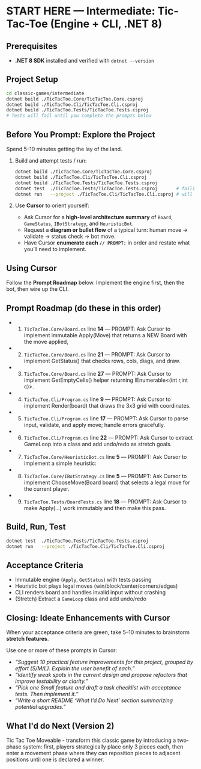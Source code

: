 # START HERE — Intermediate: Tic-Tac-Toe (Engine + CLI, .NET 8)

## Prerequisites
- **.NET 8 SDK** installed and verified with `dotnet --version`

## Project Setup
```bash
cd classic-games/intermediate
dotnet build ./TicTacToe.Core/TicTacToe.Core.csproj
dotnet build ./TicTacToe.Cli/TicTacToe.Cli.csproj
dotnet build ./TicTacToe.Tests/TicTacToe.Tests.csproj
# Tests will fail until you complete the prompts below
```


## Before You Prompt: Explore the Project
Spend 5–10 minutes getting the lay of the land.

1. Build and attempt tests / run:
   ```bash
   dotnet build ./TicTacToe.Core/TicTacToe.Core.csproj
   dotnet build ./TicTacToe.Cli/TicTacToe.Cli.csproj
   dotnet build ./TicTacToe.Tests/TicTacToe.Tests.csproj
   dotnet test  ./TicTacToe.Tests/TicTacToe.Tests.csproj       # failing at first is expected
   dotnet run   --project ./TicTacToe.Cli/TicTacToe.Cli.csproj # will likely fail when hitting NotImplemented
   ```

2. Use **Cursor** to orient yourself:
   - Ask Cursor for a **high‑level architecture summary** of `Board`, `GameStatus`, `IBotStrategy`, and `HeuristicBot`.
   - Request a **diagram or bullet flow** of a typical turn: human move → validate → status check → bot move.
   - Have Cursor **enumerate each `// PROMPT:`** in order and restate what you’ll need to implement.


## Using Cursor
Follow the **Prompt Roadmap** below. Implement the engine first, then the bot, then wire up the CLI.

## Prompt Roadmap (do these in this order)
- 1. `TicTacToe.Core/Board.cs` line **14** — PROMPT: Ask Cursor to implement immutable Apply(Move) that returns a NEW Board with the move applied,
- 2. `TicTacToe.Core/Board.cs` line **21** — PROMPT: Ask Cursor to implement GetStatus() that checks rows, cols, diags, and draw.
- 3. `TicTacToe.Core/Board.cs` line **27** — PROMPT: Ask Cursor to implement GetEmptyCells() helper returning IEnumerable<(int r,int c)>.
- 4. `TicTacToe.Cli/Program.cs` line **9** — PROMPT: Ask Cursor to implement Render(board) that draws the 3x3 grid with coordinates.
- 5. `TicTacToe.Cli/Program.cs` line **17** — PROMPT: Ask Cursor to parse input, validate, and apply move; handle errors gracefully.
- 6. `TicTacToe.Cli/Program.cs` line **22** — PROMPT: Ask Cursor to extract GameLoop into a class and add undo/redo as stretch goals.
- 7. `TicTacToe.Core/HeuristicBot.cs` line **5** — PROMPT: Ask Cursor to implement a simple heuristic:
- 8. `TicTacToe.Core/IBotStrategy.cs` line **5** — PROMPT: Ask Cursor to implement ChooseMove(Board board) that selects a legal move for the current player.
- 9. `TicTacToe.Tests/BoardTests.cs` line **18** — PROMPT: Ask Cursor to make Apply(...) work immutably and then make this pass.

## Build, Run, Test
```bash
dotnet test  ./TicTacToe.Tests/TicTacToe.Tests.csproj
dotnet run   --project ./TicTacToe.Cli/TicTacToe.Cli.csproj
```

## Acceptance Criteria
- Immutable engine (`Apply`, `GetStatus`) with tests passing
- Heuristic bot plays legal moves (win/block/center/corners/edges)
- CLI renders board and handles invalid input without crashing
- (Stretch) Extract a `GameLoop` class and add undo/redo

## Closing: Ideate Enhancements with Cursor
When your acceptance criteria are green, take 5–10 minutes to brainstorm **stretch features**.

Use one or more of these prompts in Cursor:
- *“Suggest 10 practical feature improvements for this project, grouped by effort (S/M/L). Explain the user benefit of each.”*
- *“Identify weak spots in the current design and propose refactors that improve testability or clarity.”*
- *“Pick one Small feature and draft a task checklist with acceptance tests. Then implement it.”*
- *“Write a short README ‘What I’d Do Next’ section summarizing potential upgrades.”*

## What I'd do Next (Version 2)
Tic Tac Toe Moveable - transform this classic game by introducing a two-phase system: first, players strategically place only 3 pieces each, then enter a movement phase where they can reposition pieces to adjacent positions until one is declared a winner. 